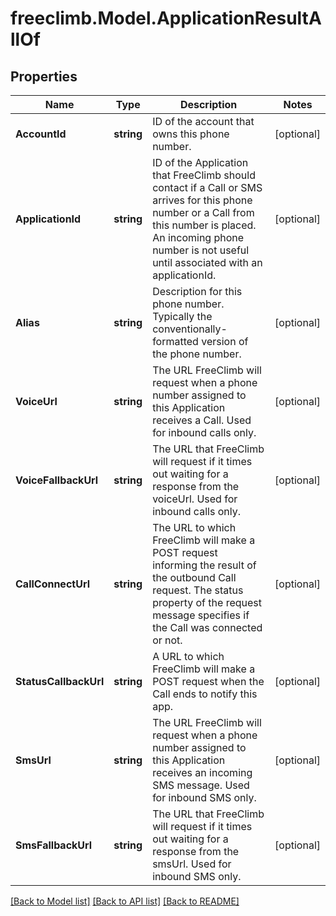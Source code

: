 # freeclimb.Model.ApplicationResultAllOf

## Properties

Name | Type | Description | Notes
------------ | ------------- | ------------- | -------------
**AccountId** | **string** | ID of the account that owns this phone number. | [optional] 
**ApplicationId** | **string** | ID of the Application that FreeClimb should contact if a Call or SMS arrives for this phone number or a Call from this number is placed. An incoming phone number is not useful until associated with an applicationId. | [optional] 
**Alias** | **string** | Description for this phone number. Typically the conventionally-formatted version of the phone number. | [optional] 
**VoiceUrl** | **string** | The URL FreeClimb will request when a phone number assigned to this Application receives a Call. Used for inbound calls only. | [optional] 
**VoiceFallbackUrl** | **string** | The URL that FreeClimb will request if it times out waiting for a response from the voiceUrl. Used for inbound calls only. | [optional] 
**CallConnectUrl** | **string** | The URL to which FreeClimb will make a POST request informing the result of the outbound Call request. The status property of the request message specifies if the Call was connected or not. | [optional] 
**StatusCallbackUrl** | **string** | A URL to which FreeClimb will make a POST request when the Call ends to notify this app. | [optional] 
**SmsUrl** | **string** | The URL FreeClimb will request when a phone number assigned to this Application receives an incoming SMS message. Used for inbound SMS only. | [optional] 
**SmsFallbackUrl** | **string** | The URL that FreeClimb will request if it times out waiting for a response from the smsUrl. Used for inbound SMS only. | [optional] 

[[Back to Model list]](../README.md#documentation-for-models) [[Back to API list]](../README.md#documentation-for-api-endpoints) [[Back to README]](../README.md)

